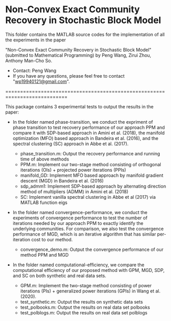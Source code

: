 # Non-Convex Exact Community Recovery in Stochastic Block Model

This folder contains the MATLAB source codes for the implementation of all the experiments in the paper

"Non-Convex Exact Community Recovery in Stochastic Block Model" (submitted to Mathematical Programming)
by Peng Wang, Zirui Zhou, Anthony Man-Cho So.

* Contact: Peng Wang
* If you have any questions, please feel free to contact "wp19940121@gmail.com".

===========================================================================

This package contains 3 experimental tests to output the results in the paper:

* In the folder named phase-transition, we conduct the expriment of phase transition to test recovery performance of our approach PPM and compare it with SDP-based approach in Amini et al. (2018), the manifold optimization (MFO) based approach in Bandeira et al. (2016), and the spectral clustering (SC) approach in Abbe et al. (2017).
  - phase_transition.m: Output the recovery performance and running time of above methods
  - PPM.m: Implement our two-stage method consisting of orthogonal iterations (OIs) + projected power iterations (PPIs)
  - manifold_GD: Implement MFO based approach by manifold gradient descent (MGD) in Bandeira et al. (2016)
  - sdp_admm1: Implement SDP-based approach by alternating direction method of multipliers (ADMM) in Amini et al. (2018)
  - SC: Implement vanilla spectral clustering in Abbe et al (2017) via MATLAB function eigs

* In the folder named convergence-performance, we conduct the experiments of convergence performance to test the number of iterations needed by our approach
PPM to exactly identify the underlying communities. For comparison, we also test the convergence performance of MGD, which is an iterative algorithm that has similar per-iteration
cost to our method.
  - convergence_demo.m: Output the convergence performance of our method PPM and MGD

* In the folder named computational-efficiency, we compare the computational efficiency of our proposed method with GPM, MGD, SDP, and SC on both synthetic and real data sets. 
  - GPM.m: Implement the two-stage method consisting of power iterations (PIs) + generalized power iterations (GPIs) in Wang et al. (2020). 
  - test_synthetic.m: Output the results on synthetic data sets
  - test_polbooks.m: Output the results on real data set polbooks
  - test_polblogs.m: Output the results on real data set polblogs

